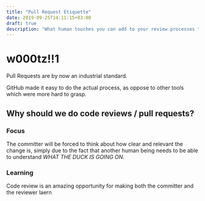 ```yaml
---
title: "Pull Request Etiquette"
date: 2019-09-25T14:11:15+03:00
draft: true
description: "What human touches you can add to your review processes that'll make you rock"
---
```


# w000tz!!1

Pull Requests are by now an industrial standard.

GitHub made it easy to do the actual process, as oppose to other tools which were more hard to grasp.

## Why should we do code reviews / pull requests?

### Focus

The committer will be forced to think about how clear and relevant the change is, simply due to the fact that another human being needs to be able to understand _WHAT THE DUCK IS GOING ON_.

### Learning

Code review is an amazing opportunity for making both the committer and the reviewer laern
